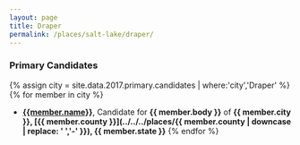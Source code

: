 ```yaml
---
layout: page
title: Draper
permalink: /places/salt-lake/draper/
---
```


### Primary Candidates
{% assign city = site.data.2017.primary.candidates | where:'city','Draper' %}
{% for member in city  %}
- <strong>[{{member.name}}](../../../people/{{member.id}})</strong>, Candidate for <strong>{{ member.body }}</strong> of <strong>{{ member.city }}, [{{ member.county }}](../../../places/{{ member.county | downcase | replace: ' ','-' }}), {{ member.state }}</strong>
{% endfor %}
